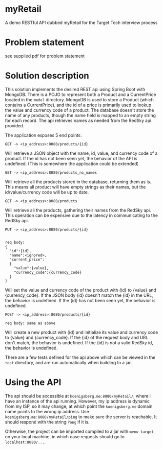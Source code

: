 # myRetail
A demo RESTful API dubbed myRetail for the Target Tech interview process

# Problem statement

see supplied pdf for problem statement

# Solution description

This solution implements the desired REST api using Spring Boot with MongoDB. There is a POJO to represent both a Product and a CurrentPrice located in the `model` directory. MongoDB is used to store a Product (which contains a CurrentPrice), and the id of a price is primarily used to lookup the value and currency code of a product. The database doesn't store the name of any products, though the name field is mapped to an empty string for each record. The api retrieves names as needed from the RedSky api provided.

The application exposes 5 end points:

```
GET -> <ip_address>:8080/products/{id}
```

Will retrieve a JSON object with the name, id, value, and currency code of a product. If the id has not been seen yet, the behavior of the API is undefined. (This is somewhere the application could be extended)

```
GET -> <ip_address>:8080/products_no_names
```

Will retrieve all the products stored in the database, returning them as is. This means all product will have empty strings as their names, but the id/value/currency code will be up to date.

```
GET -> <ip_address>:8080/products
```

Will retrieve all the products, gathering their names from the RedSky api. This operation can be expensive due to the latency in communicating to the RedSky api.

```
PUT -> <ip_address>:8080/products/{id}


req body:
{
  "id":{id},
  "name":<ignored>,
  "current_price":
  {
    "value":{value},
    "currency_code":{currency_code}
  }
}
```

Will set the value and currency code of the product with {id} to {value} and {currency_code}. If the JSON body {id} doesn't match the {id} in the URL, the behavior is undefined. If the {id} has not been seen yet, the behavior is undefined.

```
POST -> <ip_address>:8080/products/{id}

req body: same as above
```

Will create a new product with {id} and initialize its value and currency code to {value} and {currency_code}. If the {id} of the request body and URL don't match, the behavior is undefined. If the {id} is not a valid RedSky id, the behavior is undefined.

There are a few tests defined for the api above which can be viewed in the `test` directory, and are run automatically when building to a jar.

# Using the API

The api should be accessible at `koenigsberg.me:8080/myRetail/`, where I have an instance of the api running. However, my ip address is dynamic from my ISP, so it may change, at which point the `koenigsberg.me` domain name points to the wrong ip address. Use `koenigsberg.me:8080/myRetail/ping` to make sure the server is reachable. It should respond with the string `Pong` if it is.

Otherwise, the project can be imported compiled to a jar with `mvnw target` on your local machine, in which case requests should go to `localhost:8080/...`.
